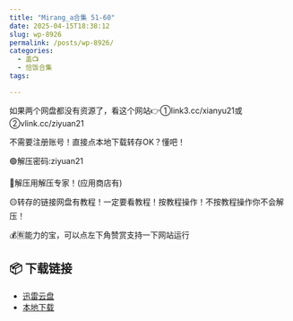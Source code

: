 ```yaml
---
title: "Mirang_a合集 51-60"
date: 2025-04-15T18:38:12
slug: wp-8926
permalink: /posts/wp-8926/
categories:
  - 盖📺
  - 恰饭合集
tags:

---
```


如果两个网盘都没有资源了，看这个网站👉①link3.cc/xianyu21或②vlink.cc/ziyuan21

不需要注册账号！直接点本地下载转存OK？懂吧！

🟢解压密码:ziyuan21

🔵解压用解压专家！(应用商店有)

🟡转存的链接网盘有教程！一定要看教程！按教程操作！不按教程操作你不会解压！

💰🈶能力的宝，可以点左下角赞赏支持一下网站运行

## 📦 下载链接
- [迅雷云盘](https://blziyuan21.com/pay-download/8926?key=686e090e1b&down_id=0)
- [本地下载](https://blziyuan21.com/pay-download/8926?key=686e090e1b&down_id=1)

